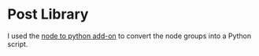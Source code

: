 # Post Library

I used the [node to python add-on](https://extensions.blender.org/add-ons/node-to-python/) to convert the node groups into a Python script.
